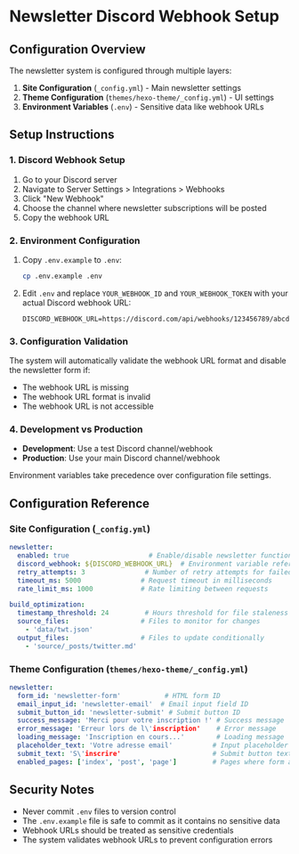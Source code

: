 # Newsletter Discord Webhook Setup

## Configuration Overview

The newsletter system is configured through multiple layers:

1. **Site Configuration** (`_config.yml`) - Main newsletter settings
2. **Theme Configuration** (`themes/hexo-theme/_config.yml`) - UI settings
3. **Environment Variables** (`.env`) - Sensitive data like webhook URLs

## Setup Instructions

### 1. Discord Webhook Setup

1. Go to your Discord server
2. Navigate to Server Settings > Integrations > Webhooks
3. Click "New Webhook"
4. Choose the channel where newsletter subscriptions will be posted
5. Copy the webhook URL

### 2. Environment Configuration

1. Copy `.env.example` to `.env`:
   ```bash
   cp .env.example .env
   ```

2. Edit `.env` and replace `YOUR_WEBHOOK_ID` and `YOUR_WEBHOOK_TOKEN` with your actual Discord webhook URL:
   ```
   DISCORD_WEBHOOK_URL=https://discord.com/api/webhooks/123456789/abcdefghijklmnop
   ```

### 3. Configuration Validation

The system will automatically validate the webhook URL format and disable the newsletter form if:
- The webhook URL is missing
- The webhook URL format is invalid
- The webhook URL is not accessible

### 4. Development vs Production

- **Development**: Use a test Discord channel/webhook
- **Production**: Use your main Discord channel/webhook

Environment variables take precedence over configuration file settings.

## Configuration Reference

### Site Configuration (`_config.yml`)

```yaml
newsletter:
  enabled: true                    # Enable/disable newsletter functionality
  discord_webhook: ${DISCORD_WEBHOOK_URL}  # Environment variable reference
  retry_attempts: 3               # Number of retry attempts for failed requests
  timeout_ms: 5000               # Request timeout in milliseconds
  rate_limit_ms: 1000            # Rate limiting between requests

build_optimization:
  timestamp_threshold: 24         # Hours threshold for file staleness check
  source_files:                  # Files to monitor for changes
    - 'data/twt.json'
  output_files:                  # Files to update conditionally
    - 'source/_posts/twitter.md'
```

### Theme Configuration (`themes/hexo-theme/_config.yml`)

```yaml
newsletter:
  form_id: 'newsletter-form'           # HTML form ID
  email_input_id: 'newsletter-email'  # Email input field ID
  submit_button_id: 'newsletter-submit' # Submit button ID
  success_message: 'Merci pour votre inscription !' # Success message
  error_message: 'Erreur lors de l\'inscription'    # Error message
  loading_message: 'Inscription en cours...'        # Loading message
  placeholder_text: 'Votre adresse email'          # Input placeholder
  submit_text: 'S\'inscrire'                       # Submit button text
  enabled_pages: ['index', 'post', 'page']         # Pages where form appears
```

## Security Notes

- Never commit `.env` files to version control
- The `.env.example` file is safe to commit as it contains no sensitive data
- Webhook URLs should be treated as sensitive credentials
- The system validates webhook URLs to prevent configuration errors